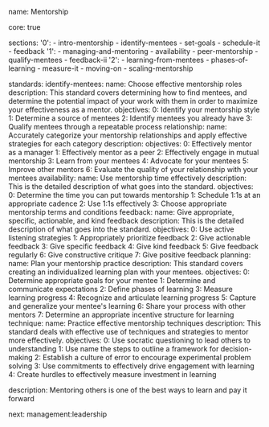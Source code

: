 name: Mentorship

core: true

sections:
	'0':
		- intro-mentorship
		- identify-mentees
		- set-goals
		- schedule-it
		- feedback
	'1':
		- managing-and-mentoring
		- availability
		- peer-mentorship
		- qualify-mentees
		- feedback-ii
	'2':
		- learning-from-mentees
		- phases-of-learning
		- measure-it
		- moving-on
		- scaling-mentorship

standards:
	identify-mentees:
		name: Choose effective mentorship roles
		description: This standard covers determining how to find mentees, and determine the potential impact of your work with them in order to maximize your effectiveness as a mentor.
		objectives:
			0: Identify your mentorship style
			1: Determine a source of mentees
			2: Identify mentees you already have
			3: Qualify mentees through a repeatable process
	relationship:
		name: Accurately categorize your mentorship relationships and apply effective strategies for each category
		description:
		objectives:
			0: Effectively mentor as a manager
			1: Effectively mentor as a peer
			2: Effectively engage in mutual mentorship
			3: Learn from your mentees
			4: Advocate for your mentees
			5: Improve other mentors
			6: Evaluate the quality of your relationship with your mentees
	availability:
		name: Use mentorship time effectively
		description: This is the detailed description of what goes into the standard.
		objectives:
			0: Determine the time you can put towards mentorship
			1: Schedule 1:1s at an appropriate cadence
			2: Use 1:1s effectively
			3: Choose appropriate mentorship terms and conditions
	feedback:
		name: Give appropriate, specific, actionable, and kind feedback
		description: This is the detailed description of what goes into the standard.
		objectives:
			0: Use active listening strategies
			1: Appropriately prioritize feedback
			2: Give actionable feedback
			3: Give specific feedback
			4: Give kind feedback
			5: Give feedback regularly
			6: Give constructive critique
			7: Give positive feedback
	planning:
		name: Plan your mentorship practice
		description: This standard covers creating an individualized learning plan with your mentees.
		objectives:
			0: Determine appropriate goals for your mentee
			1: Determine and communicate expectations
			2: Define phases of learning
			3: Measure learning progress
			4: Recognize and articulate learning progress
			5: Capture and generalize your mentee's learning
			6: Share your process with other mentors
			7: Determine an appropriate incentive structure for learning
	technique:
		name: Practice effective mentorship techniques
		description: This standard deals with effective use of techniques and strategies to mentor more effectively.
		objectives:
			0: Use socratic questioning to lead others to understanding
			1: Use name the steps to outline a framework for decision-making
			2: Establish a culture of error to encourage experimental problem solving
			3: Use commitments to effectively drive engagement with learning
			4: Create hurdles to effectively measure investment in learning


description: Mentoring others is one of the best ways to learn and pay it forward

next: management:leadership
